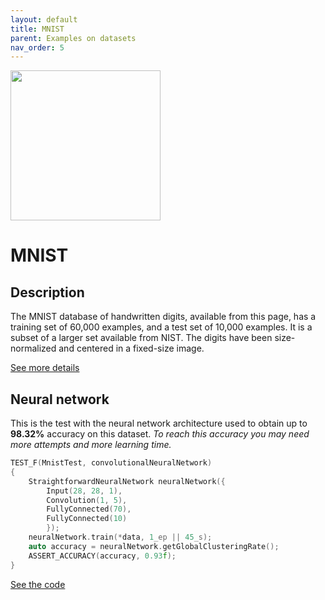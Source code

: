 ```yaml
---
layout: default
title: MNIST
parent: Examples on datasets
nav_order: 5
---
```


<p >
    <img src="{{site.baseurl}}/assets/images/examples/mnist.png" att="MNIST" width="240px" class="center"/>
</p>

# MNIST

## Description

The MNIST database of handwritten digits, available from this page, has a training set of 60,000 examples, and a test set of 10,000 examples. It is a subset of a larger set available from NIST. The digits have been size-normalized and centered in a fixed-size image.

[See more details](http://yann.lecun.com/exdb/mnist)

## Neural network 

This is the test with the neural network architecture used to obtain up to **98.32%** accuracy on this dataset.
_To reach this accuracy you may need more attempts and more learning time._


```cpp
TEST_F(MnistTest, convolutionalNeuralNetwork)
{
    StraightforwardNeuralNetwork neuralNetwork({
        Input(28, 28, 1),
        Convolution(1, 5),
        FullyConnected(70),
        FullyConnected(10)
        });
    neuralNetwork.train(*data, 1_ep || 45_s);
    auto accuracy = neuralNetwork.getGlobalClusteringRate();
    ASSERT_ACCURACY(accuracy, 0.93f);
}
```

[See the code](https://github.com/MatthieuHernandez/StraightforwardNeuralNetwork/blob/master/tests/dataset_tests/MNIST/MnistTest.cpp)